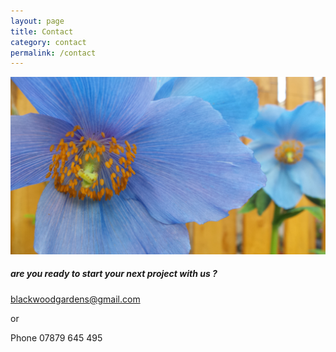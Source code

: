 ```yaml
---
layout: page
title: Contact
category: contact
permalink: /contact 
---
```

![Mecanopsis](/assets/img/MeconopsisLandscape.jpg)
##### are you ready to start your next project with us ?  ##### 

[blackwoodgardens@gmail.com](mailto:blackwoodgardens@gmail.com)

or

Phone 07879 645 495